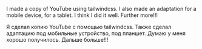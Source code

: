 I made a copy of YouTube using tailwindcss. I also made an adaptation for a mobile device, for a tablet. I think I did it well. Further more!!!

Я сделал копию YouTube c помощью tailwindcss. Также сделал адаптацию под мобильные устройство, под планшет. Думаю у меня хорошо получилось. Дальше больше!!!